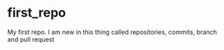 # first_repo
My first repo. 
I am new in this thing called repositories, commits, branch and pull request

